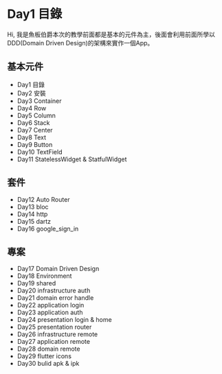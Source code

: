 # Day1 目錄
Hi, 我是魚板伯爵本次的教學前面都是基本的元件為主，後面會利用前面所學以DDD(Domain Driven Design)的架構來實作一個App。

## 基本元件
- Day1 目錄
- Day2 安裝
- Day3 Container
- Day4 Row
- Day5 Column
- Day6 Stack
- Day7 Center
- Day8 Text
- Day9 Button
- Day10 TextField
- Day11 StatelessWidget & StatfulWidget

## 套件
- Day12 Auto Router
- Day13 bloc
- Day14 http
- Day15 dartz
- Day16 google_sign_in

## 專案
- Day17 Domain Driven Design
- Day18 Environment
- Day19 shared
- Day20 infrastructure auth
- Day21 domain error handle
- Day22 application login
- Day23 application auth
- Day24 presentation login & home
- Day25 presentation router
- Day26 infrastructure remote
- Day27 application remote
- Day28 domain remote
- Day29 flutter icons
- Day30 bulid apk & ipk

